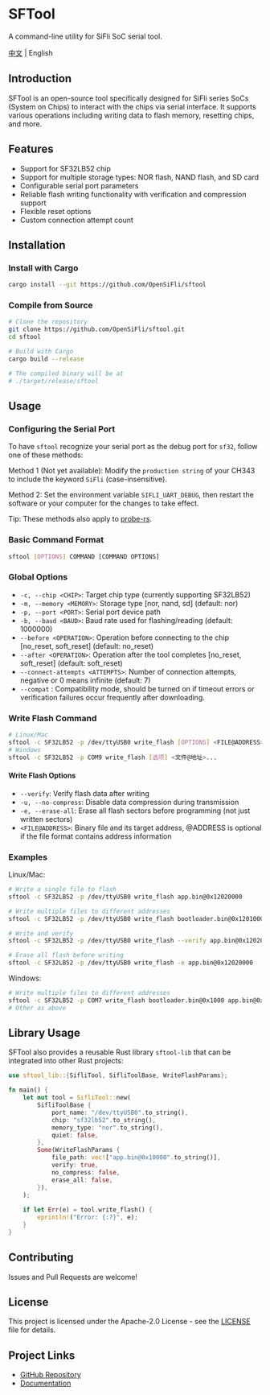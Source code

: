 # SFTool

A command-line utility for SiFli SoC serial tool.

[中文](README.md) | English

## Introduction

SFTool is an open-source tool specifically designed for SiFli series SoCs (System on Chips) to interact with the chips via serial interface. It supports various operations including writing data to flash memory, resetting chips, and more.

## Features

- Support for SF32LB52 chip
- Support for multiple storage types: NOR flash, NAND flash, and SD card
- Configurable serial port parameters
- Reliable flash writing functionality with verification and compression support
- Flexible reset options
- Custom connection attempt count

## Installation

### Install with Cargo

```bash
cargo install --git https://github.com/OpenSiFli/sftool
```

### Compile from Source

```bash
# Clone the repository
git clone https://github.com/OpenSiFli/sftool.git
cd sftool

# Build with Cargo
cargo build --release

# The compiled binary will be at
# ./target/release/sftool
```

## Usage

### Configuring the Serial Port  

To have `sftool` recognize your serial port as the debug port for `sf32`, follow one of these methods:  

Method 1 (Not yet available):  Modify the `production string` of your CH343 to include the keyword `SiFli` (case-insensitive).  

Method 2:  Set the environment variable `SIFLI_UART_DEBUG`, then restart the software or your computer for the changes to take effect.  

Tip: These methods also apply to [probe-rs](https://github.com/OpenSiFli/probe-rs/tree/dev).

### Basic Command Format

```bash
sftool [OPTIONS] COMMAND [COMMAND OPTIONS]
```

### Global Options

- `-c, --chip <CHIP>`: Target chip type (currently supporting SF32LB52)
- `-m, --memory <MEMORY>`: Storage type [nor, nand, sd] (default: nor)
- `-p, --port <PORT>`: Serial port device path
- `-b, --baud <BAUD>`: Baud rate used for flashing/reading (default: 1000000)
- `--before <OPERATION>`: Operation before connecting to the chip [no_reset, soft_reset] (default: no_reset)
- `--after <OPERATION>`: Operation after the tool completes [no_reset, soft_reset] (default: soft_reset)
- `--connect-attempts <ATTEMPTS>`: Number of connection attempts, negative or 0 means infinite (default: 7)
- `--compat` : Compatibility mode, should be turned on if timeout errors or verification failures occur frequently after downloading.

### Write Flash Command

```bash
# Linux/Mac
sftool -c SF32LB52 -p /dev/ttyUSB0 write_flash [OPTIONS] <FILE@ADDRESS>...
# Windows
sftool -c SF32LB52 -p COM9 write_flash [选项] <文件@地址>...
```

#### Write Flash Options

- `--verify`: Verify flash data after writing
- `-u, --no-compress`: Disable data compression during transmission
- `-e, --erase-all`: Erase all flash sectors before programming (not just written sectors)
- `<FILE@ADDRESS>`: Binary file and its target address, @ADDRESS is optional if the file format contains address information

### Examples

Linux/Mac:

```bash
# Write a single file to flash
sftool -c SF32LB52 -p /dev/ttyUSB0 write_flash app.bin@0x12020000

# Write multiple files to different addresses
sftool -c SF32LB52 -p /dev/ttyUSB0 write_flash bootloader.bin@0x12010000 app.bin@0x12020000 ftab.bin@0x12000000

# Write and verify
sftool -c SF32LB52 -p /dev/ttyUSB0 write_flash --verify app.bin@0x12020000

# Erase all flash before writing
sftool -c SF32LB52 -p /dev/ttyUSB0 write_flash -e app.bin@0x12020000
```

Windows:

```bash
# Write multiple files to different addresses
sftool -c SF32LB52 -p COM7 write_flash bootloader.bin@0x1000 app.bin@0x12010000 ftab.bin@0x12000000
# Other as above
```

## Library Usage

SFTool also provides a reusable Rust library `sftool-lib` that can be integrated into other Rust projects:

```rust
use sftool_lib::{SifliTool, SifliToolBase, WriteFlashParams};

fn main() {
    let mut tool = SifliTool::new(
        SifliToolBase {
            port_name: "/dev/ttyUSB0".to_string(),
            chip: "sf32lb52".to_string(),
            memory_type: "nor".to_string(),
            quiet: false,
        },
        Some(WriteFlashParams {
            file_path: vec!["app.bin@0x10000".to_string()],
            verify: true,
            no_compress: false,
            erase_all: false,
        }),
    );
    
    if let Err(e) = tool.write_flash() {
        eprintln!("Error: {:?}", e);
    }
}
```

## Contributing

Issues and Pull Requests are welcome!

## License

This project is licensed under the Apache-2.0 License - see the [LICENSE](LICENSE) file for details.

## Project Links

- [GitHub Repository](https://github.com/OpenSiFli/sftool)
- [Documentation](https://docs.rs/sftool)
